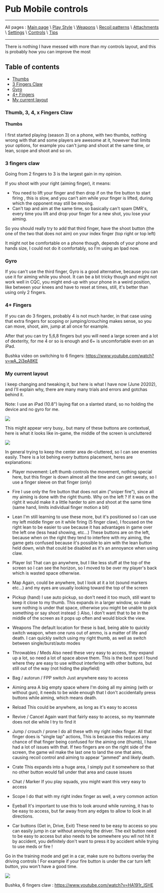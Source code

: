 # Pub Mobile controls

---

All pages : [Main page](/index.md) \ [Play Style](/play_style.md) \ [Weapons](/weapons.md) \ [Recoil patterns](/recoil.md) \ [Attachments](/attachments.md) \ [Settings](/settings) \ [Controls](/controls.md) \ [Tips](/tips.md)

---

There is nothing I have messed with more than my controls layout, and this is probably how you can improve the most

## Table of contents

- [Thumbs](#thumbs)
- [3 Fingers Claw](#3-fingers-claw)
- [Gyro](Gyro)
- [4+ Fingers](#4-fingers)
- [My current layout](#my-current-layout)

### Thumb, 3, 4, x Fingers Claw

#### Thumbs

I first started playing (season 3) on a phone, with two thumbs, nothing wrong with that and some players are awesome at it, however that limits your options, for example you can't jump and shoot at the same time, or lean, scope and shoot and so on.

### 3 fingers claw

Going from 2 fingers to 3 is the largest gain in my opinion.

If you shoot with your right (aiming finger), it means:

- You need to lift your finger and then drop if on the fire button to start firing , this is slow, and you can't aim while your finger is lifted, during which the opponent may still be moving.
- Can't tap and aim at the same time, so basically can't spam DMR's, every time you lift and drop your finger for a new shot, you lose your aiming.

So you should really try to add that third finger, have the shoot button (the one of the two that does not aim) on your index finger (top right or top left)

It might not be comfortable on a phone though, depends of your phone and hands size, I could not do it comfortably, so I'm using an Ipad now.

### Gyro

If you can't use the third finger, Gyro is a good alternative, because you can use it for aiming while you shoot. It can be a bit tricky though and might not work well in CQC, you might end-up with your phone in a weird position, like between your knees and have to reset at times, still, it's better than using only 2 fingers.

### 4+ Fingers

If you can do 3 fingers, probably 4 is not much harder, in that case using that extra fingers for scoping or jumping/crouching makes sense, so you can move, shoot, aim, jump at all once for example.

After that you can try 5,6,8 fingers but you will need a large screen and a lot of dexterity, for me 4 or so is enough and 6+ is uncomfortable even on an iPad.

Bushka video on switching to 6 fingers: <https://www.youtube.com/watch?v=wA_2j3eA8KE>

### My current layout

I keep changing and tweaking it, but here is what I have now (June 20202), and I'll explain why, there are many many trials and errors and gotchas behind it.

Note: I use an iPad (10.8") laying flat on a slanted stand, so no holding the device and no gyro for me.

![](screenshots/controls.PNG)

This might appear very busy,. but many of these buttons are contextual, here is what it looks like in-game, the middle of the screen is uncluttered

![](screenshots/aiming.PNG)

In general trying to keep the center area de-cluttered, so I can see enemies easily.
There is a lot behing every buttons placement, heres are explanations:

- Player movement:
  Left thumb controls the movement, nothing special here, but this finger is down almost all the time and can get sweaty, so I use a finger sleeve on that finger (only)

- Fire
  I use only the fire button that does not aim ("sniper fire"), since all my aiming is done with the right thumb. Why on the left ? If it was on the right it would make it a little harder to aim and shoot at the same time (same hand, limits individual finger motion a bit)

- Lean
  I'm still learning to use these more, but it's positioned so I can use my left middle finger on it while firing (5 finger claw), I focused on the right lean to be easier to use because it has advantages in game over the left one (less head showing, etc...)
  These buttons are on the left, because when on the right they tend to interfere with my aiming, the game gets confused because it's possible to aim with the lean button held down, wish that could be disabled as it's an annoyance when using claw.

- Player list
  That can go anywhere, but I like less stuff at the top of the screen so I can see the horizon, so I moved to be over my player's back which is wasted space otherwise.

- Map
  Again, could be anywhere, but I look at it a lot (sound markers etc...) and my eyes are usually looking toward the top of the screen

- Pickup (hand)
  I use auto pickup, so don't need it too much, still want to keep it close to my thumb. This expands in a larger window, so make sure nothing is under that space, otherwise you might be unable to pick something or say shoot instead :)
  Also, I don't want that to be in the middle of the screen as it pops up often and would block the view.

- Weapons
  The default location for these is bad, being able to quickly switch weapon, when one runs out of ammo, is a matter of life and death. I can quickly switch using my right thumb, as well as switch between single/burst/auto modes

- Throwables / Meds
  Also need these very easy to access, they expand up a lot, so need a lot of space above them. This is the best spot I found where they are easy to use without interfering with other buttons, but still out of the way (not hiding the playfield)

- Bag / autorun / FPP switch
  Just anywhere easy to access

- Aiming area
  A big empty space where I'm doing all my aiming (with or without gun), it needs to be wide enough that I don't accidentally press buttons while aiming, which means death.

- Reload
  This could be anywhere, as long as it's easy to access

- Revive / Cancel
  Again want that fairly easy to access, so my teammate does not die while I try to find it

- Jump / crouch / prone
  I do all these wth my right index finger. All that finger does is "single tap" actions, This is because this reduces any chance of that finger being confused for the aiming one (thumb), I have had a lot of issues with that. If two fingers are on the right side of the screen, the game wil make the last one to land the one that aims, causing recoil control and aiming to appear "jammed" and likely death.

- Crate
  This expands into a huge area, I simply put it somewhere so that no other button would fall under that area and cause issues

- Chat / Marker
  If you play squads, you might want this very easy to access

- Scope
  I do that with my right index finger as well, a very common action

- Eyeball
  It's important to use this to look around while running, it has to be easy to access, but far away from any edges to allow to look in all directions.

- Car buttons (Get in, Drive, Exit)
  These need to be easy to access so you can easily jump in car without annoying the driver.
  The exit button need to be easy to access but also needs to be somewhere you wll not hit it by accident, you definitely don't want to press it by accident while trying to use meds or fire !

Go in the training mode and get in a car, make sure no buttons overlay the driving controls ! For example if your fire button is under the car turn left button, you won't have a good time.

![](screenshots/driving.PNG)

Bushka, 6 fingers claw : https://www.youtube.com/watch?v=HA191r_ISHE
